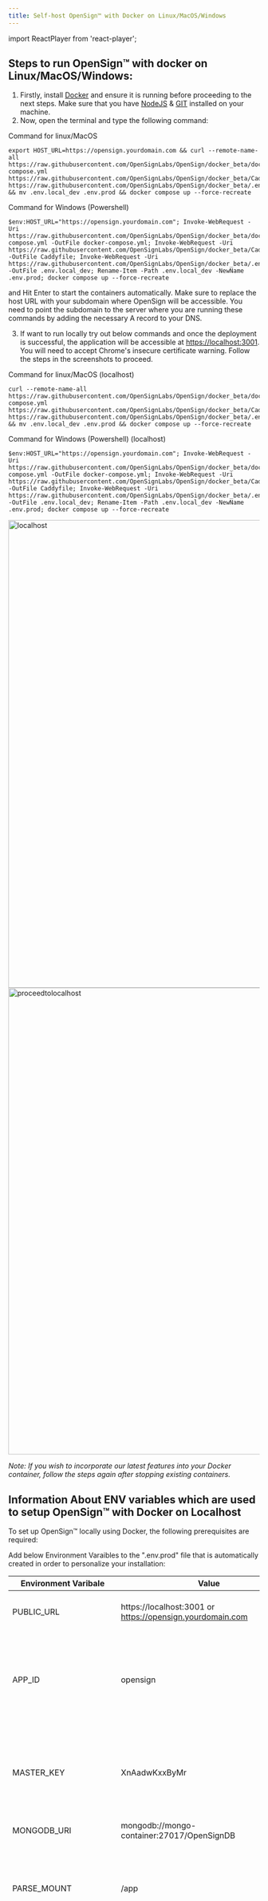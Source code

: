 ```yaml
---
title: Self-host OpenSign™ with Docker on Linux/MacOS/Windows
---
```

import ReactPlayer from 'react-player';

## Steps to run OpenSign™ with docker on Linux/MacOS/Windows:
  1. Firstly, install [Docker](https://www.docker.com/products/docker-desktop/) and ensure it is running before proceeding to the next steps. Make sure that you have [NodeJS](https://nodejs.org/en) & [GIT](https://git-scm.com/downloads) installed on your machine.
  2. Now, open the terminal and type the following command:

Command for linux/MacOS 
```
export HOST_URL=https://opensign.yourdomain.com && curl --remote-name-all https://raw.githubusercontent.com/OpenSignLabs/OpenSign/docker_beta/docker-compose.yml https://raw.githubusercontent.com/OpenSignLabs/OpenSign/docker_beta/Caddyfile https://raw.githubusercontent.com/OpenSignLabs/OpenSign/docker_beta/.env.local_dev && mv .env.local_dev .env.prod && docker compose up --force-recreate
```
Command for Windows (Powershell)
```
$env:HOST_URL="https://opensign.yourdomain.com"; Invoke-WebRequest -Uri https://raw.githubusercontent.com/OpenSignLabs/OpenSign/docker_beta/docker-compose.yml -OutFile docker-compose.yml; Invoke-WebRequest -Uri https://raw.githubusercontent.com/OpenSignLabs/OpenSign/docker_beta/Caddyfile -OutFile Caddyfile; Invoke-WebRequest -Uri https://raw.githubusercontent.com/OpenSignLabs/OpenSign/docker_beta/.env.local_dev -OutFile .env.local_dev; Rename-Item -Path .env.local_dev -NewName .env.prod; docker compose up --force-recreate
```
  and Hit Enter to start the containers automatically. Make sure to replace the host URL with your subdomain where OpenSign will be accessible. You need to point the subdomain to the server where you are running these commands by adding the necessary A record to your DNS.
  
  3. If want to run locally try out below commands and once the deployment is successful, the application will be accessible at [https://localhost:3001](https://localhost:3001). You will need to accept Chrome's insecure certificate warning. Follow the steps in the screenshots to proceed.
  
Command for linux/MacOS (localhost)
```
curl --remote-name-all https://raw.githubusercontent.com/OpenSignLabs/OpenSign/docker_beta/docker-compose.yml https://raw.githubusercontent.com/OpenSignLabs/OpenSign/docker_beta/Caddyfile https://raw.githubusercontent.com/OpenSignLabs/OpenSign/docker_beta/.env.local_dev && mv .env.local_dev .env.prod && docker compose up --force-recreate
```
Command for Windows (Powershell) (localhost)
```
$env:HOST_URL="https://opensign.yourdomain.com"; Invoke-WebRequest -Uri https://raw.githubusercontent.com/OpenSignLabs/OpenSign/docker_beta/docker-compose.yml -OutFile docker-compose.yml; Invoke-WebRequest -Uri https://raw.githubusercontent.com/OpenSignLabs/OpenSign/docker_beta/Caddyfile -OutFile Caddyfile; Invoke-WebRequest -Uri https://raw.githubusercontent.com/OpenSignLabs/OpenSign/docker_beta/.env.local_dev -OutFile .env.local_dev; Rename-Item -Path .env.local_dev -NewName .env.prod; docker compose up --force-recreate
```


  <div>
    <img width="937" alt="localhost" src="https://github.com/user-attachments/assets/f5de1882-64d0-44ea-86e3-3a7c8405272c"/>
  </div>

  <div>
    <img width="935" alt="proceedtolocalhost" src="https://github.com/user-attachments/assets/33f975b9-4a9a-431e-a869-72e38f3b6754"/>
  </div>


*Note: If you wish to incorporate our latest features into your Docker container, follow the steps again after stopping existing containers.* 

## Information About ENV variables which are used to setup OpenSign™ with Docker on Localhost
To set up OpenSign™ locally using Docker, the following prerequisites are required: 

Add below Environment Varaibles to the ".env.prod" file that is automatically created in order to personalize your installation:

| Environment Varibale  | Value | Description |
| ------------- | ------------- | ------------- |
| PUBLIC_URL  | https://localhost:3001 or https://opensign.yourdomain.com  | Set it to the URL form where the app home page will be accessed |
| APP_ID  | opensign  | A 12 character long random app identifier. The value of this should be same as REACT_APP_APPID which is a variable used by Frontend React App. |
| MASTER_KEY  | XnAadwKxxByMr  | A 12 character long random secret key that allows access to all the data. It is used in Parse dashboard config to view all the data in the database. |
| MONGODB_URI  | mongodb://mongo-container:27017/OpenSignDB  | Mongodb URI to connect to |
| PARSE_MOUNT  | /app  | Path on which APIs should be mounted. Do not change this. This variable shall be removed & value hardcoded in the source code in coming versions. |
| SERVER_URL  | http://localhost:8080/app  | Set it to the URL from where APIs will be accessible to the NodeJS functions, for local development it should be localhost:8080/app|
| DO_SPACE  | DOSPACENAME  | Digital ocean space name or AWS S3 bucket name for uploading documents |
| DO_ENDPOINT  | ams3.digitaloceanspaces.com  | Digital ocean spaces endpoint or AWS S3 endpoint for uploading documents |
| DO_BASEURL  | https://dospace.ams3.digitaloceanspaces.com  | Digital ocean baseurl or AWS S3 base URL |
| DO_ACCESS_KEY_ID  | YOUR_S3_ACCESS_ID  | Digital ocean spaces access key ID or AWS s3 Access key ID for uploading the docs |
| DO_SECRET_ACCESS_KEY  | YOUR_S3_ACCESS_KEY  | Digital ocean spaces secret access key or AWS s3 secret access key for uploading the docs |
| DO_REGION  | YOUR_S3_REGION  | Digital ocean spaces region or AWS s3 region |
| USE_LOCAL  | true  | If this is set to true, local file storage will be used to save files, and DO credentials will be ignored. |
| MAILGUN_API_KEY  | YOUR_MAILGUNAPI_KEY  | Mailgun API Key |
| MAILGUN_DOMAIN  | YOUR_MAILGUNAPI_DOMAIN | Mailgun API Domain |
| MAILGUN_SENDER  | - | Mailgun Sender Mail ID |
| SMTP_ENABLE | false | If this is set to true, emails will be sent through SMTP, and Mailgun credentials will be ignored.
| SMTP_HOST | smtp.yourhost.com | Provide smtp host 
| SMTP_PORT | 443 | Provide smtp port number
| SMTP_USER_EMAIL | mailer@yourdomain.com | Provide user email of smtp
| SMTP_PASS | password | Provide smtp password
| PFX_BASE64  | - | Base64 encoded PFX or p12 document signing certificate file. You can generate base64 encoded self sign certificate using the passphrase. |
| PASS_PHRASE | opensign | Pass phrase of PFX or p12 document signing certificate file.|

# Steps to Generate Self Sign Certificate
```
# execute below command and use passphrase 'opensign'
openssl genrsa -des3 -out ./local_dev.key 2048
openssl req -key ./local_dev.key -new -x509 -days 365 -out ./local_dev.crt
openssl pkcs12 -inkey ./local_dev.key -in ./local_dev.crt -export -out ./local_dev.pfx
openssl base64 -in ./local_dev.pfx -out ./base64_pfx
```

# CORS Configuration

As document storage is delegated to S3-compatible services that reside in a different host than the OpenSign one, document operations (loading, storing, deleting) are subject to [Cross-Origin Resource Sharing](https://en.wikipedia.org/wiki/Cross-origin_resource_sharing) restriction policies; as a consequence, OpenSign app may fail with (browser console) errors like the following:
```
Access to fetch at 'https://foo.nyc3.digitaloceanspaces.com/exported_file_4627_0000-00-00T00%3A45%3A43.344Z.pdf'
from origin 'http://localhost:3000' has been blocked by CORS policy: No 'Access-Control-Allow-Origin' header
is present on the requested resource. If an opaque response serves your needs, set the request's mode to
'no-cors' to fetch the resource with CORS disabled.
```

In order to address this, your document storage system must be instructed to accept requests from other hosts; below the relevant documentation links:
- [How to Configure CORS on DigitalOcean Spaces](https://docs.digitalocean.com/products/spaces/how-to/configure-cors/)
- [Configuring cross-origin resource sharing on AWS S3](https://docs.aws.amazon.com/AmazonS3/latest/userguide/enabling-cors-examples.html)
